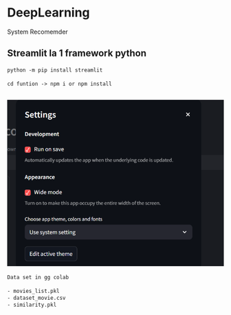 # DeepLearning
System Recomemder



<h2>Streamlit la 1 framework python</h2>



```
python -m pip install streamlit

cd funtion -> npm i or npm install


```

![alt text](image.png)


```
Data set in gg colab 

- movies_list.pkl
- dataset_movie.csv
- similarity.pkl

```